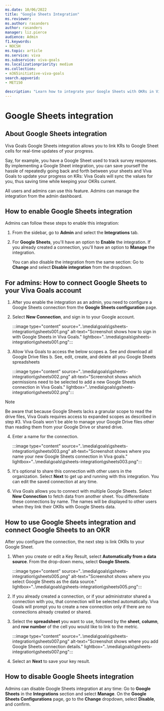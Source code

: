 ```yaml
---
ms.date: 10/06/2022
title: "Google Sheets Integration"
ms.reviewer: 
ms.author: rasanders
author: rasanders
manager: liz.pierce
audience: Admin
f1.keywords:
- NOCSH
ms.topic: article
ms.service: viva
ms.subservice: viva-goals
ms.localizationpriority: medium
ms.collection:  
- m365initiative-viva-goals
search.appverid:
- MET150

description: "Learn how to integrate your Google Sheets with OKRs in Viva Goals."
---
```


# Google Sheets integration

## About Google Sheets integration

Viva Goals Google Sheets integration allows you to link KRs to Google Sheet cells for real-time updates of your progress. 
  
Say, for example, you have a Google Sheet used to track survey responses. By implementing a Google Sheet integration, you can save yourself the hassle of repeatedly going back and forth between your sheets and Viva Goals to update your progress on KRs: Viva Goals will sync the values for you, thus saving time while keeping your OKRs current.
  
All users and admins can use this feature. Admins can manage the integration from the admin dashboard.

## How to enable Google Sheets integration

Admins can follow these steps to enable this integration:

1. From the sidebar, go to **Admin** and select the **Integrations** tab.

2. For **Google Sheets**, you'll have an option to **Enable** the integration. If you already created a connection, you'll have an option to **Manage** the integration.
  
   You can also disable the integration from the same section: Go to **Change** and select **Disable integration** from the dropdown.

## For admins: How to connect Google Sheets to your Viva Goals account

1. After you enable the integration as an admin, you need to configure a Google Sheets connection from the **Google Sheets configuration** page.

2. Select **New Connection**, and sign in to your Google account.

    :::image type="content" source="..\media\goals\gsheets-integration\gsheets001.png" alt-text="Screenshot shows how to sign in with Google Sheets in Viva Goals." lightbox="..\media\goals\gsheets-integration\gsheets001.png":::


3. Allow Viva Goals to access the below scopes
    a. See and download all Google Drive files
    b. See, edit, create, and delete all you Google Sheets spreadsheets

      :::image type="content" source="..\media\goals\gsheets-integration\gsheets002.png" alt-text="Screenshot shows which permissions need to be selected to add a new Google Sheets connection in Viva Goals." lightbox="..\media\goals\gsheets-integration\gsheets002.png":::


> [!NOTE]
> Be aware that because Google Sheets lacks a granular scope to read the drive files, Viva Goals requires access to expanded scopes as described in step #3. Viva Goals won't be able to manage your Google Drive files other than reading them from your Google Drive or shared drive. 

4. Enter a name for the connection.
  
    :::image type="content" source="..\media\goals\gsheets-integration\gsheets003.png" alt-text="Screenshot shows where you name your new Google Sheets connection in Viva goals." lightbox="..\media\goals\gsheets-integration\gsheets003.png":::

5. It's optional to share this connection with other users in the organization. Select **Next** to get up and running with this integration. You can edit the saved connection at any time.

6. Viva Goals allows you to connect with multiple Google Sheets. Select **New Connection** to fetch data from another sheet. You differentiate these connections by name. The names will be displayed to other users when they link their OKRs with Google Sheets data.

## How to use Google Sheets integration and connect Google Sheets to an OKR

After you configure the connection, the next step is link OKRs to your Google Sheet.

1. When you create or edit a Key Result, select **Automatically from a data source**. From the drop-down menu, select **Google Sheets**.
  
    :::image type="content" source="..\media\goals\gsheets-integration\gsheets005.png" alt-text="Screenshot shows where you select Google Sheets as the data source." lightbox="..\media\goals\gsheets-integration\gsheets005.png":::

2. If you already created a connection, or if your administrator shared a connection with you, that connection will be selected automatically. Viva Goals will prompt you to create a new connection only if there are no connections already created or shared.

3. Select the **spreadsheet** you want to use, followed by the **sheet**, **column**, and **row number** of the cell you would like to link to the metric.
  
    :::image type="content" source="..\media\goals\gsheets-integration\gsheets007.png" alt-text="Screenshot shows where you add Google Sheets connection details." lightbox="..\media\goals\gsheets-integration\gsheets007.png":::

4. Select an **Next** to save your key result.

## How to disable Google Sheets integration

Admins can disable Google Sheets integration at any time: Go to **Google Sheets** in the **Integrations** section and select **Manage**. On the **Google Sheets Configurations** page, go to the **Change** dropdown, select **Disable**, and confirm.
